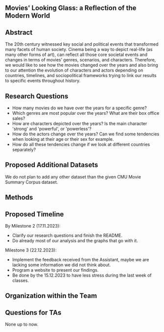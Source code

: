 ## Movies' Looking Glass: a Reflection of the Modern World

## Abstract

The 20th century witnessed key social and political events that transformed many facets of human society. Cinema being a way to depict real-life (as many other forms of art), can reflect all those core societal events and changes in terms of  movies’ genres, scenarios, and characters. Therefore, we would like to see how the movies changed over the years and also bring to our attention the evolution of characters and actors depending on countries, timelines, and sociopolitical frameworks trying to link our results to specific events throughout history.

## Research Questions

- How many movies do we have over the years for a specific genre?
- Which genres are most popular over the years? What are their box office sales?
- How are characters depicted over the years? Is the main character 'strong' and 'powerful', or 'powerless'?
- How do the actors change over the years? Can we find some tendencies when looking at their age or their sex for example.
- How do all these tendencies change if we look at different countries separately?

## Proposed Additional Datasets

We do not plan to add any other dataset than the given CMU Movie Summary Corpus dataset.

## Methods



## Proposed Timeline

By Milestone 2 (17.11.2023):
- Clarify our research questions and finish the README.
- Do already most of our analysis and the graphs that go with it.

Milestone 3 (22.12.2023):
- Implement the feedback received from the Assistant, maybe we are lacking some information we did not think about.
- Program a website to present our findings.
- Be done by the 15.12.2023 to have less stress during the last week of classes.


## Organization within the Team



## Questions for TAs
None up to now.

